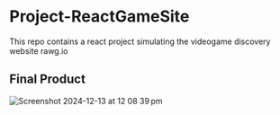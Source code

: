 # Project-ReactGameSite
 This repo contains a react project simulating the videogame discovery website rawg.io
## Final Product
![Screenshot 2024-12-13 at 12 08 39 pm](https://github.com/user-attachments/assets/dbd475a8-76ef-4dcf-8aa8-ca7b88c481c0)
